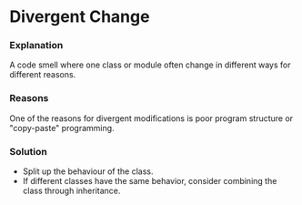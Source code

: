 # Divergent Change

### Explanation

A code smell where one class or module often change in different ways for different reasons.

### Reasons

One of the reasons for divergent modifications is poor program structure or "copy-paste" programming.

### Solution

- Split up the behaviour of the class.
- If different classes have the same behavior, consider combining the class through inheritance.
